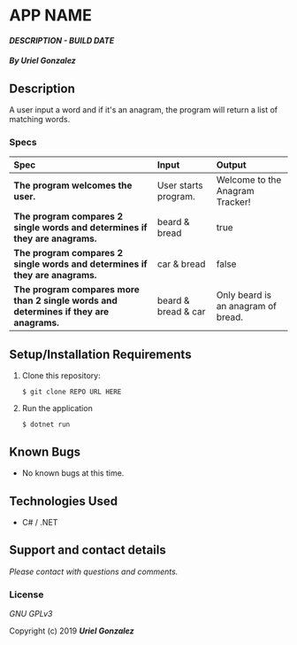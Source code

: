 # APP NAME

#### _DESCRIPTION - BUILD DATE_

#### _By **Uriel Gonzalez**_

## Description

A user input a word and if it's an anagram, the program will return a list of matching words.

### Specs
| Spec | Input | Output |
| :-------------     | :------------- | :------------- |
| **The program welcomes the user.**| User starts program. | Welcome to the Anagram Tracker! |
| **The program compares 2 single words and determines if they are anagrams.**| beard & bread | true |
| **The program compares 2 single words and determines if they are anagrams.**| car & bread | false |
| **The program compares more than 2 single words and determines if they are anagrams.**| beard & bread & car | Only beard is an anagram of bread. |

## Setup/Installation Requirements

1. Clone this repository:
    ```
    $ git clone REPO URL HERE
    ```
2. Run the application
    ```
    $ dotnet run
    ```

## Known Bugs
* No known bugs at this time.

## Technologies Used
* C# / .NET

## Support and contact details

_Please contact with questions and comments._

### License

*GNU GPLv3*

Copyright (c) 2019 **_Uriel Gonzalez_**
